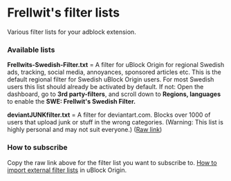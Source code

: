 # Frellwit's filter lists
Various filter lists for your adblock extension. 

### Available lists

**Frellwits-Swedish-Filter.txt** = A filter for uBlock Origin for regional Swedish ads, tracking, social media, annoyances, sponsored articles etc. This is the default regional filter for Swedish uBlock Origin users. For most Swedish users this list should already be activated by default. If not: Open the dashboard, go to **3rd party-filters**, and scroll down to **Regions, languages** to enable the **SWE: Frellwit's Swedish Filter.**

**deviantJUNKfilter.txt** = A filter for deviantart.com. Blocks over 1000 of users that upload junk or stuff in the wrong categories. (Warning: This list is highly personal and may not suit everyone.) ([Raw link](https://raw.githubusercontent.com/lassekongo83/Frellwits-filter-lists/master/deviantJUNKfilter.txt))

### How to subscribe
Copy the raw link above for the filter list you want to subscribe to. [How to import external filter lists](https://github.com/gorhill/uBlock/wiki/Filter-lists-from-around-the-web) in uBlock Origin.
